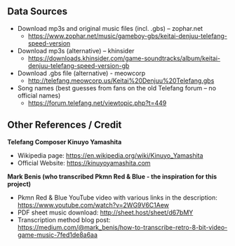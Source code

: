 ## Data Sources

* Download mp3s and original music files (incl. .gbs) – zophar.net
  * https://www.zophar.net/music/gameboy-gbs/keitai-denjuu-telefang-speed-version
* Download mp3s (alternative) – khinsider
  * https://downloads.khinsider.com/game-soundtracks/album/keitai-denjuu-telefang-speed-version-gb
* Download .gbs file (alternative) - meowcorp
  * http://telefang.meowcorp.us/Keitai%20Denjuu%20Telefang.gbs
* Song names (best guesses from fans on the old Telefang forum – no official names)
  * https://forum.telefang.net/viewtopic.php?t=449

## Other References / Credit

**Telefang Composer Kinuyo Yamashita**
* Wikipedia page: https://en.wikipedia.org/wiki/Kinuyo_Yamashita
* Official Website: https://kinuyoyamashita.com

**Mark Benis (who transcribed Pkmn Red & Blue - the inspiration for this project)**
* Pkmn Red & Blue YouTube video with various links in the description: https://www.youtube.com/watch?v=2WG9V6C1Aew
* PDF sheet music download: http://sheet.host/sheet/d67bMY
* Transcription method blog post: https://medium.com/@mark_benis/how-to-transcribe-retro-8-bit-video-game-music-7fed1de8a6aa
